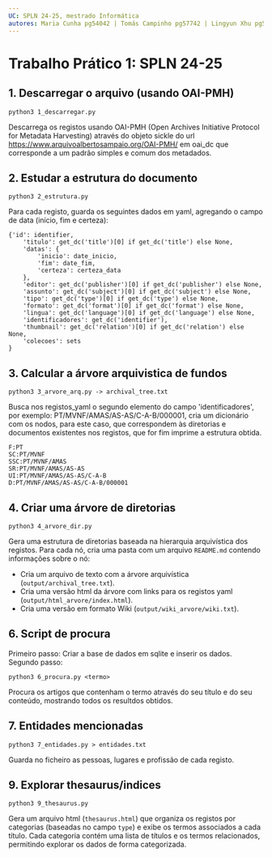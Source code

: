 ```yaml
---
UC: SPLN 24-25, mestrado Informática
autores: Maria Cunha pg54042 | Tomás Campinho pg57742 | Lingyun Xhu pg57885
---
```


# Trabalho Prático 1: SPLN 24-25

## 1. Descarregar o arquivo (usando OAI-PMH)
```
python3 1_descarregar.py
```
Descarrega os registos usando OAI-PMH (Open Archives Initiative Protocol for Metadata Harvesting) através do objeto sickle do url
https://www.arquivoalbertosampaio.org/OAI-PMH/ em oai_dc que corresponde a um padrão simples e comum dos metadados.

## 2. Estudar a estrutura do documento
```
python3 2_estrutura.py
```
Para cada registo, guarda os seguintes dados em yaml, agregando o campo de data (início, fim e certeza):
```
{'id': identifier,
    'titulo': get_dc('title')[0] if get_dc('title') else None,
    'datas': {
        'inicio': date_inicio,
        'fim': date_fim,
        'certeza': certeza_data
    },
    'editor': get_dc('publisher')[0] if get_dc('publisher') else None,
    'assunto': get_dc('subject')[0] if get_dc('subject') else None,
    'tipo': get_dc('type')[0] if get_dc('type') else None,
    'formato': get_dc('format')[0] if get_dc('format') else None,
    'lingua': get_dc('language')[0] if get_dc('language') else None,
    'identificadores': get_dc('identifier'),
    'thumbnail': get_dc('relation')[0] if get_dc('relation') else None,
    'colecoes': sets
}
```

## 3. Calcular a árvore arquivistica de fundos
```
python3 3_arvore_arq.py -> archival_tree.txt
```
Busca nos registos_yaml o segundo elemento do campo 'identificadores', por exemplo: PT/MVNF/AMAS/AS-AS/C-A-B/000001, cria um dicionário com os nodos, para este caso, que correspondem às diretorias e documentos existentes nos registos, que for fim imprime a estrutura obtida.

```
F:PT 
SC:PT/MVNF
SSC:PT/MVNF/AMAS
SR:PT/MVNF/AMAS/AS-AS
UI:PT/MVNF/AMAS/AS-AS/C-A-B
D:PT/MVNF/AMAS/AS-AS/C-A-B/000001
```

## 4. Criar uma árvore de diretorias
```
python3 4_arvore_dir.py
```
Gera uma estrutura de diretorias baseada na hierarquia arquivística dos registos. Para cada nó, cria uma pasta com um arquivo `README.md` contendo informações sobre o nó:
- Cria um arquivo de texto com a árvore arquivística (`output/archival_tree.txt`).
- Cria uma versão html da árvore com links para os registos yaml (`output/html_arvore/index.html`).
- Cria uma versão em formato Wiki (`output/wiki_arvore/wiki.txt`).

## 6. Script de procura
Primeiro passo: Criar a base de dados em sqlite e inserir os dados.
Segundo passo:
```
python3 6_procura.py <termo>
```
Procura os artigos que contenham o termo através do seu título e do seu conteúdo, mostrando todos os resultdos obtidos.

## 7. Entidades mencionadas
```
python3 7_entidades.py > entidades.txt
```
Guarda no ficheiro as pessoas, lugares e profissão de cada registo.

## 9. Explorar thesaurus/indices
```
python3 9_thesaurus.py
```
Gera um arquivo html (`thesaurus.html`) que organiza os registos por categorias (baseadas no campo `type`) e exibe os termos associados a cada título. Cada categoria contém uma lista de títulos e os termos relacionados, permitindo explorar os dados de forma categorizada.